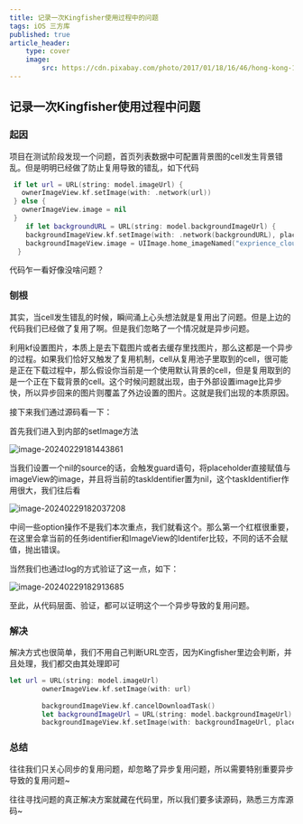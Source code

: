 ```yaml
---
title: 记录一次Kingfisher使用过程中的问题
tags: iOS 三方库
published: true
article_header:
    type: cover 
    image:
        src: https://cdn.pixabay.com/photo/2017/01/18/16/46/hong-kong-1990268_1280.jpg
---
```


## 记录一次Kingfisher使用过程中问题

### 起因

项目在测试阶段发现一个问题，首页列表数据中可配置背景图的cell发生背景错乱。但是明明已经做了防止复用导致的错乱，如下代码

```swift
 if let url = URL(string: model.imageUrl) {
   ownerImageView.kf.setImage(with: .network(url))
 } else {
   ownerImageView.image = nil
 }
	if let backgroundURL = URL(string: model.backgroundImageUrl) {
    backgroundImageView.kf.setImage(with: .network(backgroundURL), placeholder: UIImage.home_imageNamed("exprience_cloumn_bg"))} else {
    backgroundImageView.image = UIImage.home_imageNamed("exprience_cloumn_bg")
  }
```

代码乍一看好像没啥问题？

### 刨根

其实，当cell发生错乱的时候，瞬间涌上心头想法就是复用出了问题。但是上边的代码我们已经做了复用了啊。但是我们忽略了一个情况就是异步问题。

利用kf设置图片，本质上是去下载图片或者去缓存里找图片，那么这都是一个异步的过程。如果我们恰好又触发了复用机制，cell从复用池子里取到的cell，很可能是正在下载过程中，那么假设你当前是一个使用默认背景的cell，但是复用取到的是一个正在下载背景的cell。这个时候问题就出现，由于外部设置image比异步快，所以异步回来的图片则覆盖了外边设置的图片。这就是我们出现的本质原因。

接下来我们通过源码看一下：

首先我们进入到内部的setImage方法

![image-20240229181443861](https://cdn.jsdelivr.net/gh/HaoXianSen/HaoXianSen.github.io@master/screenshots/20240229181446image-20240229181443861.png)

当我们设置一个nil的source的话，会触发guard语句，将placeholder直接赋值与imageView的image，并且将当前的taskIdentifier置为nil，这个taskIdentifier作用很大，我们往后看

![image-20240229182037208](https://cdn.jsdelivr.net/gh/HaoXianSen/HaoXianSen.github.io@master/screenshots/20240229182037image-20240229182037208.png)

中间一些option操作不是我们本次重点，我们就看这个。那么第一个红框很重要，在这里会拿当前的任务identifier和ImageView的Identifer比较，不同的话不会赋值，抛出错误。

当然我们也通过log的方式验证了这一点，如下：

![image-20240229182913685](https://cdn.jsdelivr.net/gh/HaoXianSen/HaoXianSen.github.io@master/screenshots/20240229182914image-20240229182913685.png)

至此，从代码层面、验证，都可以证明这个一个异步导致的复用问题。

### 解决

解决方式也很简单，我们不用自己判断URL空否，因为Kingfisher里边会判断，并且处理，我们都交由其处理即可

```swift
let url = URL(string: model.imageUrl)
        ownerImageView.kf.setImage(with: url)
        
        backgroundImageView.kf.cancelDownloadTask()
        let backgroundImageUrl = URL(string: model.backgroundImageUrl)
        backgroundImageView.kf.setImage(with: backgroundImageUrl, placeholder: UIImage.home_imageNamed("exprience_cloumn_bg"))
```



### 总结

往往我们只关心同步的复用问题，却忽略了异步复用问题，所以需要特别重要异步导致的复用问题~

往往寻找问题的真正解决方案就藏在代码里，所以我们要多读源码，熟悉三方库源码~
